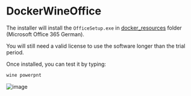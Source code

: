 # DockerWineOffice

The installer will install the `OfficeSetup.exe` in [docker_resources](docker_resources) folder (Microsoft Office 365 German).

You will still need a valid license to use the software longer than the trial period.

Once installed, you can test it by typing:

```bash
wine powerpnt
```

![image](https://user-images.githubusercontent.com/37810842/218285787-dacc4cf6-4abc-4773-abd5-efd3ba0c6580.png)
